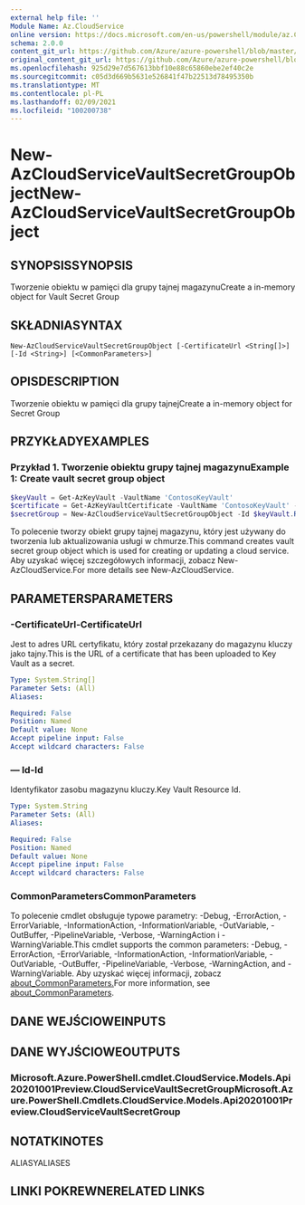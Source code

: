 ```yaml
---
external help file: ''
Module Name: Az.CloudService
online version: https://docs.microsoft.com/en-us/powershell/module/az.CloudService/new-AzCloudServiceVaultSecretGroupObject
schema: 2.0.0
content_git_url: https://github.com/Azure/azure-powershell/blob/master/src/CloudService/help/New-AzCloudServiceVaultSecretGroupObject.md
original_content_git_url: https://github.com/Azure/azure-powershell/blob/master/src/CloudService/help/New-AzCloudServiceVaultSecretGroupObject.md
ms.openlocfilehash: 925d29e7d567613bbf10e88c65860ebe2ef40c2e
ms.sourcegitcommit: c05d3d669b5631e526841f47b22513d78495350b
ms.translationtype: MT
ms.contentlocale: pl-PL
ms.lasthandoff: 02/09/2021
ms.locfileid: "100200738"
---
```

# <span data-ttu-id="de70d-101">New-AzCloudServiceVaultSecretGroupObject</span><span class="sxs-lookup"><span data-stu-id="de70d-101">New-AzCloudServiceVaultSecretGroupObject</span></span>

## <span data-ttu-id="de70d-102">SYNOPSIS</span><span class="sxs-lookup"><span data-stu-id="de70d-102">SYNOPSIS</span></span>
<span data-ttu-id="de70d-103">Tworzenie obiektu w pamięci dla grupy tajnej magazynu</span><span class="sxs-lookup"><span data-stu-id="de70d-103">Create a in-memory object for Vault Secret Group</span></span>

## <span data-ttu-id="de70d-104">SKŁADNIA</span><span class="sxs-lookup"><span data-stu-id="de70d-104">SYNTAX</span></span>

```
New-AzCloudServiceVaultSecretGroupObject [-CertificateUrl <String[]>] [-Id <String>] [<CommonParameters>]
```

## <span data-ttu-id="de70d-105">OPIS</span><span class="sxs-lookup"><span data-stu-id="de70d-105">DESCRIPTION</span></span>
<span data-ttu-id="de70d-106">Tworzenie obiektu w pamięci dla grupy tajnej</span><span class="sxs-lookup"><span data-stu-id="de70d-106">Create a in-memory object for Secret Group</span></span>

## <span data-ttu-id="de70d-107">PRZYKŁADY</span><span class="sxs-lookup"><span data-stu-id="de70d-107">EXAMPLES</span></span>

### <span data-ttu-id="de70d-108">Przykład 1. Tworzenie obiektu grupy tajnej magazynu</span><span class="sxs-lookup"><span data-stu-id="de70d-108">Example 1: Create vault secret group object</span></span>
```powershell
$keyVault = Get-AzKeyVault -VaultName 'ContosoKeyVault'
$certificate = Get-AzKeyVaultCertificate -VaultName 'ContosoKeyVault' -Name 'ContosoCert'
$secretGroup = New-AzCloudServiceVaultSecretGroupObject -Id $keyVault.ResourceId -CertificateUrl $certificate.SecretId
```

<span data-ttu-id="de70d-109">To polecenie tworzy obiekt grupy tajnej magazynu, który jest używany do tworzenia lub aktualizowania usługi w chmurze.</span><span class="sxs-lookup"><span data-stu-id="de70d-109">This command creates vault secret group object which is used for creating or updating a cloud service.</span></span>
<span data-ttu-id="de70d-110">Aby uzyskać więcej szczegółowych informacji, zobacz New-AzCloudService.</span><span class="sxs-lookup"><span data-stu-id="de70d-110">For more details see New-AzCloudService.</span></span>

## <span data-ttu-id="de70d-111">PARAMETERS</span><span class="sxs-lookup"><span data-stu-id="de70d-111">PARAMETERS</span></span>

### <span data-ttu-id="de70d-112">-CertificateUrl</span><span class="sxs-lookup"><span data-stu-id="de70d-112">-CertificateUrl</span></span>
<span data-ttu-id="de70d-113">Jest to adres URL certyfikatu, który został przekazany do magazynu kluczy jako tajny.</span><span class="sxs-lookup"><span data-stu-id="de70d-113">This is the URL of a certificate that has been uploaded to Key Vault as a secret.</span></span>

```yaml
Type: System.String[]
Parameter Sets: (All)
Aliases:

Required: False
Position: Named
Default value: None
Accept pipeline input: False
Accept wildcard characters: False
```

### <span data-ttu-id="de70d-114">— Id</span><span class="sxs-lookup"><span data-stu-id="de70d-114">-Id</span></span>
<span data-ttu-id="de70d-115">Identyfikator zasobu magazynu kluczy.</span><span class="sxs-lookup"><span data-stu-id="de70d-115">Key Vault Resource Id.</span></span>

```yaml
Type: System.String
Parameter Sets: (All)
Aliases:

Required: False
Position: Named
Default value: None
Accept pipeline input: False
Accept wildcard characters: False
```

### <span data-ttu-id="de70d-116">CommonParameters</span><span class="sxs-lookup"><span data-stu-id="de70d-116">CommonParameters</span></span>
<span data-ttu-id="de70d-117">To polecenie cmdlet obsługuje typowe parametry: -Debug, -ErrorAction, -ErrorVariable, -InformationAction, -InformationVariable, -OutVariable, -OutBuffer, -PipelineVariable, -Verbose, -WarningAction i -WarningVariable.</span><span class="sxs-lookup"><span data-stu-id="de70d-117">This cmdlet supports the common parameters: -Debug, -ErrorAction, -ErrorVariable, -InformationAction, -InformationVariable, -OutVariable, -OutBuffer, -PipelineVariable, -Verbose, -WarningAction, and -WarningVariable.</span></span> <span data-ttu-id="de70d-118">Aby uzyskać więcej informacji, zobacz [about_CommonParameters.](http://go.microsoft.com/fwlink/?LinkID=113216)</span><span class="sxs-lookup"><span data-stu-id="de70d-118">For more information, see [about_CommonParameters](http://go.microsoft.com/fwlink/?LinkID=113216).</span></span>

## <span data-ttu-id="de70d-119">DANE WEJŚCIOWE</span><span class="sxs-lookup"><span data-stu-id="de70d-119">INPUTS</span></span>

## <span data-ttu-id="de70d-120">DANE WYJŚCIOWE</span><span class="sxs-lookup"><span data-stu-id="de70d-120">OUTPUTS</span></span>

### <span data-ttu-id="de70d-121">Microsoft.Azure.PowerShell.cmdlet.CloudService.Models.Api20201001Preview.CloudServiceVaultSecretGroup</span><span class="sxs-lookup"><span data-stu-id="de70d-121">Microsoft.Azure.PowerShell.Cmdlets.CloudService.Models.Api20201001Preview.CloudServiceVaultSecretGroup</span></span>

## <span data-ttu-id="de70d-122">NOTATKI</span><span class="sxs-lookup"><span data-stu-id="de70d-122">NOTES</span></span>

<span data-ttu-id="de70d-123">ALIASY</span><span class="sxs-lookup"><span data-stu-id="de70d-123">ALIASES</span></span>

## <span data-ttu-id="de70d-124">LINKI POKREWNE</span><span class="sxs-lookup"><span data-stu-id="de70d-124">RELATED LINKS</span></span>

